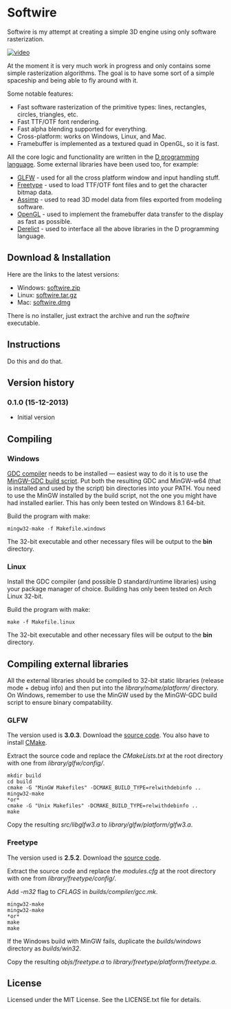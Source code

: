 # Softwire

Softwire is my attempt at creating a simple 3D engine using only software rasterization.

[![video](http://img.youtube.com/vi/6dfNiyhZ7r8/0.jpg)](http://www.youtube.com/watch?v=6dfNiyhZ7r8)

At the moment it is very much work in progress and only contains some simple rasterization algorithms. The goal is to have some sort of a simple spaceship and being able to fly around with it.

Some notable features:

- Fast software rasterization of the primitive types: lines, rectangles, circles, triangles, etc.
- Fast TTF/OTF font rendering.
- Fast alpha blending supported for everything.
- Cross-platform: works on Windows, Linux, and Mac.
- Framebuffer is implemented as a textured quad in OpenGL, so it is fast.

All the core logic and functionality are written in the [D programming language](http://dlang.org/). Some external libraries have been used too, for example:

- [GLFW](http://www.glfw.org/) - used for all the cross platform window and input handling stuff.
- [Freetype](http://freetype.org/) - used to load TTF/OTF font files and to get the character bitmap data.
- [Assimp](http://assimp.sourceforge.net/) - used to read 3D model data from files exported from modeling software.
- [OpenGL](http://www.opengl.org/) - used to implement the framebuffer data transfer to the display as fast as possible.
- [Derelict](https://github.com/DerelictOrg) - used to interface all the above libraries in the D programming language.

## Download & Installation

Here are the links to the latest versions:

- Windows: [softwire.zip](http://www.glfw.org/)
- Linux: [softwire.tar.gz](http://www.glfw.org/)
- Mac: [softwire.dmg](http://www.glfw.org/)

There is no installer, just extract the archive and run the *softwire* executable.

## Instructions

Do this and do that.

## Version history

### 0.1.0 (15-12-2013)
- Initial version

## Compiling

### Windows

[GDC compiler](http://gdcproject.org/wiki/) needs to be installed &mdash; easiest way to do it is to use the [MinGW-GDC build script](https://github.com/venix1/MinGW-GDC). Put both the resulting GDC and MinGW-w64 (that is installed and used by the script) bin directories into your PATH. You need to use the MinGW installed by the build script, not the one you might have had installed earlier. This has only been tested on Windows 8.1 64-bit.

Build the program with make:

```
mingw32-make -f Makefile.windows
```

The 32-bit executable and other necessary files will be output to the **bin** directory.

### Linux

Install the GDC compiler (and possible D standard/runtime libraries) using your package manager of choice. Building has only been tested on Arch Linux 32-bit.

Build the program with make:

```
make -f Makefile.linux
```

The 32-bit executable and other necessary files will be output to the **bin** directory.

## Compiling external libraries

All the external libraries should be compiled to 32-bit static libraries (release mode + debug info) and then put into the *library/name/platform/* directory. On Windows, remember to use the MinGW used by the MinGW-GDC build script to ensure binary compatability.

### GLFW

The version used is **3.0.3**. Download the [source code](http://sourceforge.net/projects/glfw/files/glfw/). You also have to install  [CMake](http://www.cmake.org/).

Extract the source code and replace the *CMakeLists.txt* at the root directory with one from *library/glfw/config/*.

```
mkdir build
cd build
cmake -G "MinGW Makefiles" -DCMAKE_BUILD_TYPE=relwithdebinfo ..
mingw32-make
*or*
cmake -G "Unix Makefiles" -DCMAKE_BUILD_TYPE=relwithdebinfo ..
make
```

Copy the resulting *src/libglfw3.a* to *library/glfw/platform/glfw3.a*.

### Freetype

The version used is **2.5.2**. Download the [source code](http://sourceforge.net/projects/freetype/files/freetype2/).

Extract the source code and replace the *modules.cfg* at the root directory with one from *library/freetype/config/*.

Add *-m32* flag to *CFLAGS* in *builds/compiler/gcc.mk*.

```
mingw32-make
mingw32-make
*or*
make
make
```

If the Windows build with MinGW fails, duplicate the *builds/windows* directory as *builds/win32*.

Copy the resulting *objs/freetype.a* to *library/freetype/platform/freetype.a*.

## License

Licensed under the MIT License. See the LICENSE.txt file for details.